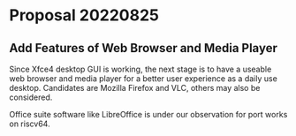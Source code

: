 # Proposal 20220825
## Add Features of Web Browser and Media Player

Since Xfce4 desktop GUI is working, the next stage
is to have a useable web browser and media player
for a better user experience as a daily use desktop.
Candidates are Mozilla Firefox and VLC,
others may also be considered.

Office suite software like LibreOffice is under
our observation for port works on riscv64.

